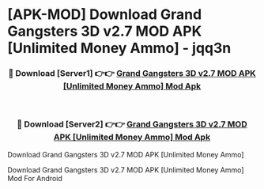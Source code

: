 # [APK-MOD] Download Grand Gangsters 3D v2.7 MOD APK [Unlimited Money Ammo] - jqq3n


<div align="center">
<h3>🔴 Download [Server1] 👉👉 <a href="https://apk-comot.site?title=Grand_Gangsters_3D_v2.7_MOD_APK_[Unlimited_Money_Ammo]">Grand Gangsters 3D v2.7 MOD APK [Unlimited Money Ammo] Mod Apk</a></h3><br>
<h3>🔴 Download [Server2] 👉👉 <a href="https://apk-comot.site?title=Grand_Gangsters_3D_v2.7_MOD_APK_[Unlimited_Money_Ammo]">Grand Gangsters 3D v2.7 MOD APK [Unlimited Money Ammo] Mod Apk</a></h3>
</div>



Download Grand Gangsters 3D v2.7 MOD APK [Unlimited Money Ammo] 

Download Grand Gangsters 3D v2.7 MOD APK [Unlimited Money Ammo] Mod For Android